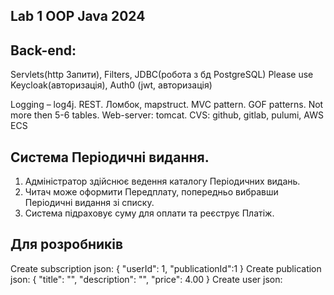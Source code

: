 ## Lab 1 OOP Java 2024
## Back-end:
Servlets(http Запити), Filters, JDBC(робота з бд PostgreSQL)
Please use Keycloak(авторизація), Auth0 (jwt, авторизація)

Logging – log4j.
REST. Ломбок, mapstruct.
MVC pattern. GOF patterns. Not more then 5-6 tables.
Web-server: tomcat.
CVS: github, gitlab, pulumi, AWS ECS
## Система Періодичні видання.
1) Адміністратор здійснює ведення каталогу Періодичних видань.
2) Читач може оформити Передплату,
попередньо вибравши Періодичні видання зі списку. 
3) Система підраховує суму для оплати та реєструє Платіж.

## Для розробників
Create subscription json:
{
"userId": 1,
"publicationId":1
}
Create publication json:
{
"title": "",
"description": "",
"price": 4.00
}
Create user json: 
